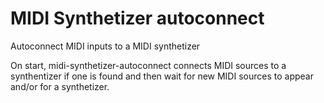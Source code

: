 # MIDI Synthetizer autoconnect

Autoconnect MIDI inputs to a MIDI synthetizer

On start, midi-synthetizer-autoconnect connects MIDI sources to a synthentizer if one is found and then wait for new MIDI sources to appear and/or for a synthetizer.
